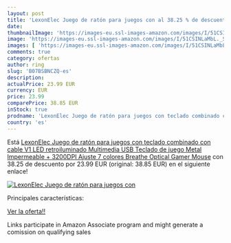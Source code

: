 ```yaml
---
layout: post
title: 'LexonElec Juego de ratón para juegos con al 38.25 % de descuento'
date: 
thumbnailImage: 'https://images-eu.ssl-images-amazon.com/images/I/51CSINLaMbL._SL200_.jpg'
image: 'https://images-eu.ssl-images-amazon.com/images/I/51CSINLaMbL._SL200_.jpg'
images: [ 'https://images-eu.ssl-images-amazon.com/images/I/51CSINLaMbL._SL200_.jpg' ]
comments: true
category: ofertas
author: ring
slug: 'B07BSBNCZQ-es'
description:
actualPrice: 23.99 EUR
currency: EUR
price: 23.99
comparePrice: 38.85 EUR
inStock: true
prodname: 'LexonElec Juego de ratón para juegos con teclado combinado con cable V1 LED retroiluminado Multimedia USB Teclado de juego Metal Impermeable + 3200DPI Ajuste 7 colores Breathe Optical Gamer Mouse'
country: 'es'
---
```


Está [LexonElec Juego de ratón para juegos con teclado combinado con cable V1 LED retroiluminado Multimedia USB Teclado de juego Metal Impermeable + 3200DPI Ajuste 7 colores Breathe Optical Gamer Mouse](https://www.amazon.es/dp/B07BSBNCZQ/?tag=tolees-21) con 38.25 de descuento por 23.99 EUR (original: 38.85 EUR) en el siguiente enlace!

[![LexonElec Juego de ratón para juegos con](https://images-eu.ssl-images-amazon.com/images/I/51CSINLaMbL._SL200_.jpg)](https://www.amazon.es/dp/B07BSBNCZQ/?tag=tolees-21)

Principales características:


[Ver la oferta!!](https://www.amazon.es/dp/B07BSBNCZQ/?tag=tolees-21)

Links participate in Amazon Associate program and might generate a comission on qualifying sales


